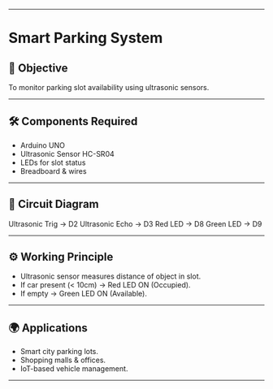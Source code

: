 
---

# Smart Parking System

## 🎯 Objective  
To monitor parking slot availability using ultrasonic sensors.

---

## 🛠 Components Required  
- Arduino UNO  
- Ultrasonic Sensor HC-SR04  
- LEDs for slot status  
- Breadboard & wires  

---

## 🔌 Circuit Diagram  

Ultrasonic Trig → D2
Ultrasonic Echo → D3
Red LED → D8
Green LED → D9

---

## ⚙️ Working Principle  
- Ultrasonic sensor measures distance of object in slot.  
- If car present (< 10cm) → Red LED ON (Occupied).  
- If empty → Green LED ON (Available).  

---

## 🌍 Applications  
- Smart city parking lots.  
- Shopping malls & offices.  
- IoT-based vehicle management.  

---

